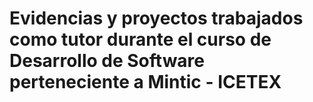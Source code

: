 # Evidencias y proyectos trabajados como tutor durante el curso de Desarrollo de Software perteneciente a Mintic - ICETEX
